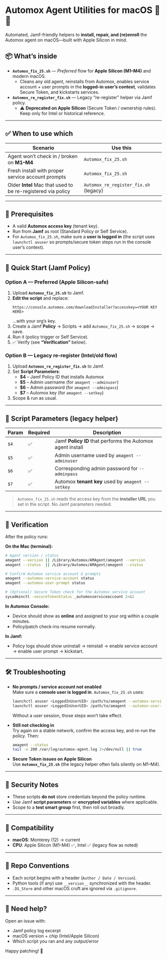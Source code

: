 # Automox Agent Utilities for macOS 🍎🔧

Automated, Jamf-friendly helpers to **install, repair, and (re)enroll** the Automox agent on macOS—built with Apple Silicon in mind.

## 📦 What’s inside

- **`Automox_fix_25.sh`** — *Preferred* flow for **Apple Silicon (M1–M4)** and modern macOS.
  - Cleans any old agent, reinstalls from Automox, enables service account + user prompts in the **logged-in user’s context**, validates Secure Token, and kickstarts services.
- **`Automox_re_register_fix.sh`** — Legacy “re-register” helper via Jamf policy.
  - ⚠️ **Deprecated on Apple Silicon** (Secure Token / ownership rules). Keep only for Intel or historical reference.

---

## ✅ When to use which

| Scenario | Use this |
|---|---|
| Agent won’t check in / broken on **M1–M4** | `Automox_fix_25.sh` |
| Fresh install with proper service account prompts | `Automox_fix_25.sh` |
| Older **Intel** Mac that used to be re-registered via policy | `Automox_re_register_fix.sh` (legacy) |

---

## 🔑 Prerequisites

- A valid **Automox access key** (tenant key).
- Run from **Jamf** as root (Standard Policy or Self Service).
- For `Automox_fix_25.sh`, make sure a **user is logged in** (the script uses `launchctl asuser` so prompts/secure token steps run in the console user’s context).

---

## 🚀 Quick Start (Jamf Policy)

### Option A — Preferred (Apple Silicon-safe)
1. Upload **`Automox_fix_25.sh`** to Jamf.
2. **Edit the script** and replace:
   ```
   https://console.automox.com/downloadInstaller?accesskey=<YOUR KEY HERE>
   ```
   …with your org’s key.
3. Create a Jamf **Policy** → Scripts → add `Automox_fix_25.sh` → scope → save.
4. Run it (policy trigger or Self Service).  
5. ✅ Verify (see **“Verification”** below).

### Option B — Legacy re-register (Intel/old flow)
1. Upload **`Automox_re_register_fix.sh`** to Jamf.
2. Set **Script Parameters**:
   - **$4** – Jamf Policy ID that installs Automox
   - **$5** – Admin username (for `amagent --adminuser`)
   - **$6** – Admin password (for `amagent --adminpass`)
   - **$7** – Automox key (for `amagent --setkey`)
3. Scope & run as usual.

---

## 🧩 Script Parameters (legacy helper)

| Param | Required | Description |
|---|---|---|
| `$4` | ✅ | Jamf **Policy ID** that performs the Automox agent install |
| `$5` | ✅ | Admin username used by `amagent --adminuser` |
| `$6` | ✅ | Corresponding admin password for `--adminpass` |
| `$7` | ✅ | Automox **tenant key** used by `amagent --setkey` |

> `Automox_fix_25.sh` reads the access key from the **installer URL** you set in the script. No Jamf parameters needed.

---

## 🔎 Verification

After the policy runs:

**On the Mac (terminal):**
```bash
# Agent version / status
amagent --version || /Library/Automox/AMAgent/amagent --version
amagent --status  || /Library/Automox/AMAgent/amagent --status

# Confirm Automox service account & prompts
amagent --automox-service-account status
amagent --automox-user-prompt status

# (Optional) Secure Token check for the Automox service account
sysadminctl -secureTokenStatus _automoxserviceaccount 2>&1
```

**In Automox Console:**
- Device should show as **online** and assigned to your org within a couple minutes.
- Policy/patch check-ins resume normally.

**In Jamf:**
- Policy logs should show uninstall → reinstall → enable service account → enable user prompt → kickstart.

---

## 🛠️ Troubleshooting

- **No prompts / service account not enabled**  
  Make sure a **console user is logged in**. `Automox_fix_25.sh` uses:
  ```bash
  launchctl asuser <LoggedInUserUID> /path/to/amagent --automox-service-account enable
  launchctl asuser <LoggedInUserUID> /path/to/amagent --automox-user-prompt enable
  ```
  Without a user session, those steps won’t take effect.

- **Still not checking in**  
  Try again on a stable network, confirm the access key, and re-run the policy. Then:
  ```bash
  amagent --status
  tail -n 200 /var/log/automox-agent.log 2>/dev/null || true
  ```

- **Secure Token issues on Apple Silicon**  
  Use **`Automox_fix_25.sh`** (the legacy helper often fails silently on M1–M4).

---

## 🔐 Security Notes

- These scripts **do not** store credentials beyond the policy runtime.
- Use Jamf **script parameters** or **encrypted variables** where applicable.
- Scope to a **test smart group** first, then roll out broadly.

---

## 🧭 Compatibility

- **macOS**: Monterey (12) → current
- **CPU**: Apple Silicon (M1–M4) ✅, Intel ✅ (legacy flow as noted)

---

## 📂 Repo Conventions

- Each script begins with a header (`Author / Date / Version`).
- Python tools (if any) use `__version__` synchronized with the header.
- `.DS_Store` and other macOS cruft are ignored via `.gitignore`.

---

## 🙋 Need help?

Open an issue with:
- Jamf policy log excerpt
- macOS version + chip (Intel/Apple Silicon)
- Which script you ran and any output/error

Happy patching! 💙

